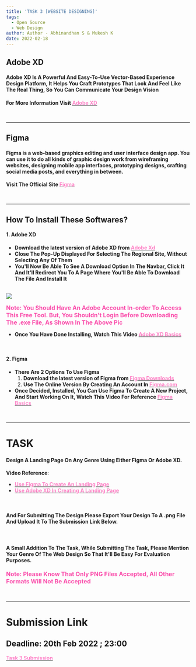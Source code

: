 ```yaml
---
title: 'TASK 3 [WEBSITE DESIGNING]'
tags:
  - Open Source
  - Web Design
author: Author - Abhinandhan S & Mukesh K
date: 2022-02-18
---
```


## Adobe XD 

#### Adobe XD Is A Powerful And Easy-To-Use Vector-Based Experience Design Platform, It Helps You Craft Prototypes That Look And Feel Like The Real Thing, So You Can Communicate Your Design Vision 

<b> For More Information Visit </b>[<b><span style="color: #FE83C6">Adobe XD</span></b>](https://www.adobe.com/in/products/xd/learn/get-started/what-is-adobe-xd-used-for.html)

<br> 

<hr>

## Figma

#### Figma is a web-based graphics editing and user interface design app. You can use it to do all kinds of graphic design work from wireframing websites, designing mobile app interfaces, prototyping designs, crafting social media posts, and everything in between.

<b> Visit The Official Site </b>  [<b><span style="color: #FE83C6">Figma</span></b>](https://www.figma.com/) 

<br>

<hr>

## How To Install These Softwares?

#### 1. Adobe XD

- <b> Download the latest version of Adobe XD from </b> [<b><span style="color: #FE83C6">Adobe Xd</span></b>](https://www.adobe.com/sg/products/xd/switcher.html)  
- <b> Close The Pop-Up Displayed For Selecting The Regional Site, Without Selecting Any Of Them</b>
- <b> You'll Now Be Able To See A Download Option In The Navbar, Click It And It'll Redirect You To A Page Where You'll Be Able To Download The File And Install It</b>

<br>

<img src="/images/Adobe.png">

<br>

<b><span style="color: #FA4EAB; font-size: 1rem;"> Note: You Should Have An Adobe Account In-order To Access This Free Tool. But, You Shouldn't Login Before Downloading The .exe File, As Shown In The Above Pic</span></b>

- <b>Once You Have Done Installing, Watch This Video </b> [<b><span style="color: #FE83C6">Adobe XD Basics</span></b>](https://www.youtube.com/watch?v=JttI6YpmPGI)

<br>

#### 2. Figma 
- <b>There Are 2 Options To Use Figma</b>
    1. <b> Download the latest version of Figma from </b> [<b><span      style="color: #FE83C6">Figma Downloads</span></b>](https://www.figma.com/downloads/)
    2. <b> Use The Online Version By Creating An Account In </b> [<b><span      style="color: #FE83C6">Figma.com</span></b>](https://www.figma.com/)
- <b> Once Decided, Installed, You Can Use Figma To Create A New Project, And Start Working On It, Watch This Video For Reference </b>[<b><span style="color: #FE83C6">Figma Basics</span></b>](https://www.youtube.com/watch?v=jk1T0CdLxwU)

<br>

<hr>

# TASK

#### Design A Landing Page On Any Genre Using Either Figma Or Adobe XD.
**Video Reference**: 
- [<b><span style="color: #FE83C6">Use Figma To Create An Landing Page</span><b>](https://www.youtube.com/watch?v=NB1mn2YVF8Q)
- [<b><span style="color: #FE83C6">Use Adobe XD In Creating A Landing Page</span><b>](https://www.youtube.com/watch?v=YxTngjYMufc)

<br>

#### And For Submitting The Design Please Export Your Design To A .png File And Upload It To The Submission Link Below.
  
  <br>
  
#### A Small Addition To The Task, While Submitting The Task, Please Mention Your Genre Of The Web Design So That It'll Be Easy For Evaluation Purposes.

<b><span style="color: #FA4EAB; font-size: 1rem;"> Note: Please Know That Only PNG Files Accepted, All Other Formats Will Not Be Accepted</span></b>

<br>

<hr>

# Submission Link
## Deadline: <b>20th Feb 2022 ; 23:00</b>
[<b><span style="color: #FE83C6">Task 3 Submission</b></span>](https://forms.gle/iCMVr3j4bjRfFkYm7)

<br>

